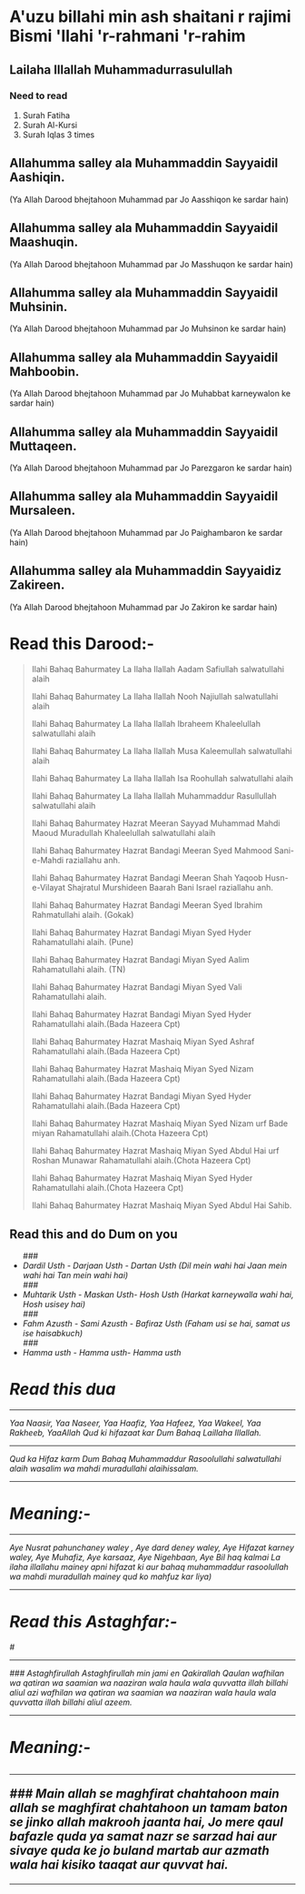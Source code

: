 # A'uzu billahi min ash shaitani r rajimi Bismi 'llahi 'r-rahmani 'r-rahim

## Lailaha Illallah Muhammadurrasulullah

### Need to read
1. Surah Fatiha
2. Surah Al-Kursi
3. Surah Iqlas  3 times

## Allahumma salley ala Muhammaddin Sayyaidil Aashiqin.
(Ya Allah Darood bhejtahoon Muhammad par Jo Aasshiqon ke sardar hain)

## Allahumma salley ala Muhammaddin Sayyaidil Maashuqin.
(Ya Allah Darood bhejtahoon Muhammad par Jo Masshuqon ke sardar hain)

## Allahumma salley ala Muhammaddin Sayyaidil Muhsinin.
(Ya Allah Darood bhejtahoon Muhammad par Jo Muhsinon ke sardar hain)

## Allahumma salley ala Muhammaddin Sayyaidil Mahboobin.
(Ya Allah Darood bhejtahoon Muhammad par Jo Muhabbat karneywalon ke sardar hain)

## Allahumma salley ala Muhammaddin Sayyaidil Muttaqeen.
(Ya Allah Darood bhejtahoon Muhammad par Jo Parezgaron ke sardar hain)

## Allahumma salley ala Muhammaddin Sayyaidil Mursaleen.
(Ya Allah Darood bhejtahoon Muhammad par Jo Paighambaron ke sardar hain)

##  Allahumma salley ala Muhammaddin Sayyaidiz Zakireen.
(Ya Allah Darood bhejtahoon Muhammad par Jo Zakiron ke sardar hain)


# Read this Darood:-
####
<blockquote>
<p>Ilahi Bahaq Bahurmatey La Ilaha Ilallah Aadam Safiullah salwatullahi alaih</p>
<p>Ilahi Bahaq Bahurmatey La Ilaha Ilallah Nooh Najiullah salwatullahi alaih</p>
<p>Ilahi Bahaq Bahurmatey La Ilaha Ilallah Ibraheem Khaleelullah salwatullahi alaih</p>
<p>Ilahi Bahaq Bahurmatey La Ilaha Ilallah Musa Kaleemullah salwatullahi alaih</p>
<p>Ilahi Bahaq Bahurmatey La Ilaha Ilallah Isa Roohullah salwatullahi alaih</p>
<p>Ilahi Bahaq Bahurmatey La Ilaha Ilallah Muhammaddur Rasullullah salwatullahi alaih</p>
<p>Ilahi Bahaq Bahurmatey Hazrat Meeran Sayyad Muhammad Mahdi Maoud Muradullah Khaleelullah salwatullahi alaih</p>
<p>Ilahi Bahaq Bahurmatey Hazrat Bandagi Meeran Syed Mahmood Sani-e-Mahdi raziallahu anh.</p>
<p>Ilahi Bahaq Bahurmatey Hazrat Bandagi Meeran Shah Yaqoob Husn-e-Vilayat Shajratul Murshideen Baarah Bani Israel raziallahu anh.</p>
<p>Ilahi Bahaq Bahurmatey Hazrat Bandagi Meeran Syed Ibrahim Rahmatullahi alaih. (Gokak) </p>
<p>Ilahi Bahaq Bahurmatey Hazrat Bandagi Miyan Syed Hyder Rahamatullahi alaih. (Pune) </p>
<p>Ilahi Bahaq Bahurmatey Hazrat Bandagi Miyan Syed Aalim  Rahamatullahi alaih. (TN) </p>
<p>Ilahi Bahaq Bahurmatey Hazrat Bandagi Miyan Syed Vali  Rahamatullahi alaih. </p>
<p>Ilahi Bahaq Bahurmatey Hazrat Bandagi Miyan Syed Hyder Rahamatullahi alaih.(Bada Hazeera Cpt) </p>
<p>Ilahi Bahaq Bahurmatey Hazrat Mashaiq Miyan Syed Ashraf Rahamatullahi alaih.(Bada Hazeera Cpt) </p>
<p>Ilahi Bahaq Bahurmatey Hazrat Mashaiq Miyan Syed Nizam Rahamatullahi alaih.(Bada Hazeera Cpt) </p>
<p>Ilahi Bahaq Bahurmatey Hazrat Bandagi Miyan Syed Hyder Rahamatullahi alaih.(Bada Hazeera Cpt) </p>
<p></p>
<p>Ilahi Bahaq Bahurmatey Hazrat Mashaiq Miyan Syed Nizam urf Bade miyan  Rahamatullahi alaih.(Chota Hazeera Cpt) </p>
<p>Ilahi Bahaq Bahurmatey Hazrat Mashaiq Miyan Syed Abdul Hai urf Roshan Munawar  Rahamatullahi alaih.(Chota Hazeera Cpt) </p>
<p>Ilahi Bahaq Bahurmatey Hazrat Mashaiq Miyan Syed Hyder Rahamatullahi alaih.(Chota Hazeera Cpt) </p>
<p>Ilahi Bahaq Bahurmatey Hazrat Mashaiq Miyan Syed Abdul Hai Sahib.</p>
</blockquote>

## Read this and do Dum on you
<ul>
### <li> <em> <em>Dardil Usth - Darjaan Usth - Dartan Usth (Dil mein wahi hai Jaan mein wahi hai Tan mein wahi hai)</em> </li>
### <li><em>Muhtarik Usth - Maskan Usth- Hosh Usth (Harkat karneywalla wahi hai, Hosh usisey hai)</em></li>
### <li><em>Fahm Azusth - Sami Azusth - Bafiraz Usth (Faham usi se hai, samat us ise haisabkuch)</em></li>
### <li>Hamma usth - Hamma usth- Hamma usth</li>
</ul>

# Read this dua
<hr />Yaa Naasir, Yaa Naseer, Yaa Haafiz, Yaa Hafeez, Yaa Wakeel, Yaa Rakheeb, YaaAllah Qud ki hifazaat kar Dum Bahaq Laillaha Illallah.<hr />
<p>Qud ka Hifaz karm Dum Bahaq Muhammaddur Rasoolullahi salwatullahi alaih wasalim wa mahdi  muradullahi alaihissalam.</p><hr />

# Meaning:-
<p><hr />Aye Nusrat pahunchaney waley , Aye dard deney waley, Aye Hifazat karney waley, Aye Muhafiz, Aye karsaaz, Aye Nigehbaan, Aye Bil haq kalmai La ilaha illallahu mainey apni hifazat ki aur bahaq muhammaddur rasoolullah wa mahdi muradullah mainey qud ko mahfuz kar liya) <hr /></p>

# Read this Astaghfar:-
#<p><hr /> ### Astaghfirullah Astaghfirullah min jami en   Qakirallah Qaulan  wafhilan wa qatiran wa saamian wa naaziran wala haula wala quvvatta illah billahi aliul azi  wafhilan wa qatiran wa saamian wa naaziran wala haula wala quvvatta illah billahi aliul azeem. <hr /></p>

# Meaning:-
##  <p><hr /> ### Main allah se maghfirat chahtahoon  main allah se maghfirat chahtahoon un tamam baton se jinko allah makrooh jaanta hai, Jo mere qaul bafazle  quda  ya samat nazr se sarzad hai aur sivaye quda ke jo buland martab aur azmath wala hai kisiko taaqat  aur quvvat hai.<hr /></p>

